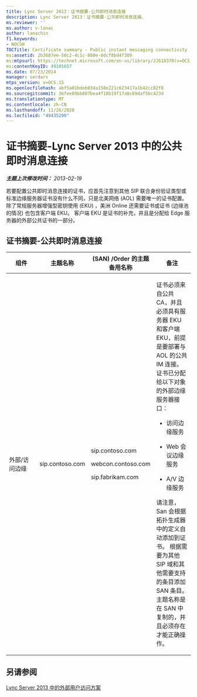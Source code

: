 ```yaml
---
title: Lync Server 2013：证书摘要-公共即时消息连接
description: Lync Server 2013：证书摘要-公共即时消息连接。
ms.reviewer: ''
ms.author: v-lanac
author: lanachin
f1.keywords:
- NOCSH
TOCTitle: Certificate summary - Public instant messaging connectivity
ms:assetid: 2b3687ee-50c2-4c1c-880e-8dcf8bd4f309
ms:mtpsurl: https://technet.microsoft.com/en-us/library/JJ618370(v=OCS.15)
ms:contentKeyID: 49105657
ms.date: 07/23/2014
manager: serdars
mtps_version: v=OCS.15
ms.openlocfilehash: abf5a01bdeb03da158e221c623417a1b42cc82f8
ms.sourcegitcommit: 36fee89bb887bea4f18b19f17a8c69daf5bc423d
ms.translationtype: MT
ms.contentlocale: zh-CN
ms.lasthandoff: 11/26/2020
ms.locfileid: "49435290"
---
```

# <a name="certificate-summary---public-instant-messaging-connectivity-in-lync-server-2013"></a>证书摘要-Lync Server 2013 中的公共即时消息连接

<div data-xmlns="http://www.w3.org/1999/xhtml">

<div class="topic" data-xmlns="http://www.w3.org/1999/xhtml" data-msxsl="urn:schemas-microsoft-com:xslt" data-cs="https://msdn.microsoft.com/">

<div data-asp="https://msdn2.microsoft.com/asp">



</div>

<div id="mainSection">

<div id="mainBody">

<span> </span>

_**主题上次修改时间：** 2013-02-19_

若要配置公共即时消息连接的证书，应首先注意到其他 SIP 联合身份验证类型或标准边缘服务器证书没有什么不同，只是北美网络 (AOL) 需要唯一的证书配置。 除了常规服务器增强型密钥使用 (EKU) ，美洲 Online 还需要证书或证书 (边缘池的情况) 也包含客户端 EKU。 客户端 EKU 是证书的补充，并且是分配给 Edge 服务器的外部公共证书的一部分。

<div>

## <a name="certificate-summary--public-instant-messaging-connectivity"></a>证书摘要-公共即时消息连接


<table>
<colgroup>
<col style="width: 25%" />
<col style="width: 25%" />
<col style="width: 25%" />
<col style="width: 25%" />
</colgroup>
<thead>
<tr class="header">
<th>组件</th>
<th>主题名称</th>
<th> (SAN) /Order 的主题备用名称</th>
<th>备注</th>
</tr>
</thead>
<tbody>
<tr class="odd">
<td><p>外部/访问边缘</p></td>
<td><p>sip.contoso.com</p></td>
<td><p>sip.contoso.com</p>
<p>webcon.contoso.com</p>
<p>sip.fabrikam.com</p></td>
<td><p>证书必须来自公共 CA，并且必须具有服务器 EKU 和客户端 EKU，前提是要部署与 AOL 的公共 IM 连接。 证书已分配给以下对象的外部边缘服务器接口：</p>
<ul>
<li><p>访问边缘服务</p></li>
<li><p>Web 会议边缘服务</p></li>
<li><p>A/V 边缘服务</p></li>
</ul>
<p>请注意，San 会根据拓扑生成器中的定义自动添加到证书。 根据需要为其他 SIP 域和其他需要支持的条目添加 SAN 条目。 主题名称是在 SAN 中复制的，并且必须存在才能正确操作。</p></td>
</tr>
</tbody>
</table>


</div>

<div>

## <a name="see-also"></a>另请参阅


[Lync Server 2013 中的外部用户访问方案](lync-server-2013-scenarios-for-external-user-access.md)  
  

</div>

</div>

<span> </span>

</div>

</div>

</div>

